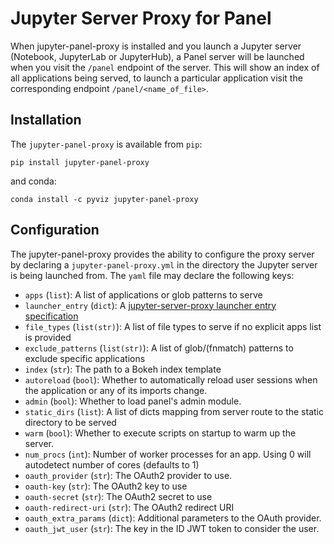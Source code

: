 # Jupyter Server Proxy for Panel

When jupyter-panel-proxy is installed and you launch a Jupyter server (Notebook, JupyterLab or JupyterHub), a Panel server will be launched when you visit the `/panel` endpoint of the server. This will show an index of all applications being served, to launch a particular application visit the corresponding endpoint `/panel/<name_of_file>`.

## Installation

The `jupyter-panel-proxy` is available from `pip`:

    pip install jupyter-panel-proxy

and conda:

    conda install -c pyviz jupyter-panel-proxy

## Configuration

The jupyter-panel-proxy provides the ability to configure the proxy server by declaring a `jupyter-panel-proxy.yml` in the directory the Jupyter server is being launched from. The `yaml` file may declare the following keys:

- `apps` (`list`): A list of applications or glob patterns to serve
- `launcher_entry` (`dict`): A [jupyter-server-proxy launcher entry specification](https://jupyter-server-proxy.readthedocs.io/en/latest/server-process.html#launcher-entry)
- `file_types` (`list(str)`): A list of file types to serve if no explicit apps list is provided
- `exclude_patterns` (`list(str)`): A list of glob/(fnmatch) patterns to exclude specific applications
- `index` (`str`): The path to a Bokeh index template
- `autoreload` (`bool`): Whether to automatically reload user sessions when the application or any of its imports change.
- `admin` (`bool`): Whether to load panel's admin module.
- `static_dirs` (`list`): A list of dicts mapping from server route to the static directory to be served
- `warm` (`bool`): Whether to execute scripts on startup to warm up the server.
- `num_procs` (`int`): Number of worker processes for an app. Using 0 will autodetect number of cores (defaults to 1)
- `oauth_provider` (`str`): The OAuth2 provider to use.
- `oauth-key` (`str`): The OAuth2 key to use
- `oauth-secret` (`str`): The OAuth2 secret to use
- `oauth-redirect-uri` (`str`): The OAuth2 redirect URI
- `oauth_extra_params` (`dict`): Additional parameters to the OAuth provider.
- `oauth_jwt_user` (`str`): The key in the ID JWT token to consider the user.
